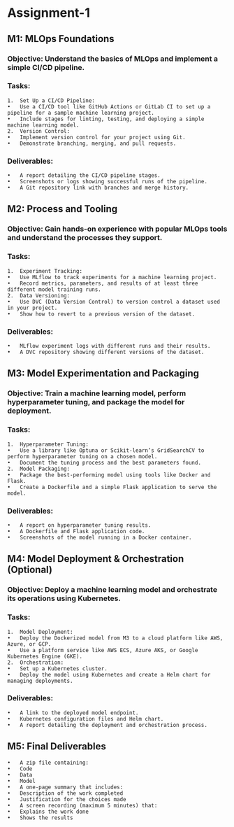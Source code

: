 # Assignment-1

## M1: MLOps Foundations
### Objective: Understand the basics of MLOps and implement a simple CI/CD pipeline.
### Tasks:
	1.	Set Up a CI/CD Pipeline:
	•	Use a CI/CD tool like GitHub Actions or GitLab CI to set up a pipeline for a sample machine learning project.
	•	Include stages for linting, testing, and deploying a simple machine learning model.
	2.	Version Control:
	•	Implement version control for your project using Git.
	•	Demonstrate branching, merging, and pull requests.
### Deliverables:
	•	A report detailing the CI/CD pipeline stages.
	•	Screenshots or logs showing successful runs of the pipeline.
	•	A Git repository link with branches and merge history.

## M2: Process and Tooling
### Objective: Gain hands-on experience with popular MLOps tools and understand the processes they support.
### Tasks:
	1.	Experiment Tracking:
	•	Use MLflow to track experiments for a machine learning project.
	•	Record metrics, parameters, and results of at least three different model training runs.
	2.	Data Versioning:
	•	Use DVC (Data Version Control) to version control a dataset used in your project.
	•	Show how to revert to a previous version of the dataset.
### Deliverables:
	•	MLflow experiment logs with different runs and their results.
	•	A DVC repository showing different versions of the dataset.

## M3: Model Experimentation and Packaging
### Objective: Train a machine learning model, perform hyperparameter tuning, and package the model for deployment.
### Tasks:
	1.	Hyperparameter Tuning:
	•	Use a library like Optuna or Scikit-learn’s GridSearchCV to perform hyperparameter tuning on a chosen model.
	•	Document the tuning process and the best parameters found.
	2.	Model Packaging:
	•	Package the best-performing model using tools like Docker and Flask.
	•	Create a Dockerfile and a simple Flask application to serve the model.
### Deliverables:
	•	A report on hyperparameter tuning results.
	•	A Dockerfile and Flask application code.
	•	Screenshots of the model running in a Docker container.

## M4: Model Deployment & Orchestration (Optional)
### Objective: Deploy a machine learning model and orchestrate its operations using Kubernetes.
### Tasks:
	1.	Model Deployment:
	•	Deploy the Dockerized model from M3 to a cloud platform like AWS, Azure, or GCP.
	•	Use a platform service like AWS ECS, Azure AKS, or Google Kubernetes Engine (GKE).
	2.	Orchestration:
	•	Set up a Kubernetes cluster.
	•	Deploy the model using Kubernetes and create a Helm chart for managing deployments.
### Deliverables:
	•	A link to the deployed model endpoint.
	•	Kubernetes configuration files and Helm chart.
	•	A report detailing the deployment and orchestration process.

## M5: Final Deliverables
	•	A zip file containing:
	•	Code
	•	Data
	•	Model
	•	A one-page summary that includes:
	•	Description of the work completed
	•	Justification for the choices made
	•	A screen recording (maximum 5 minutes) that:
	•	Explains the work done
	•	Shows the results
